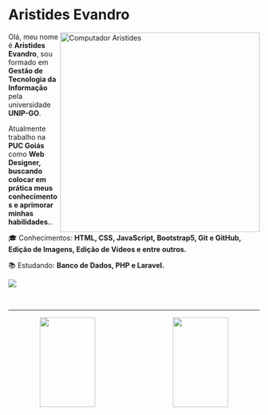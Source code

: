 # Aristides Evandro

<img src="https://raw.githubusercontent.com/MicaelliMedeiros/micaellimedeiros/master/image/computer-illustration.png" min-width="400px" max-width="400px" width="400px" align="right" alt="Computador Aristides">

<p align="left">
   Olá, meu nome é <strong>Aristides Evandro</strong>, sou formado em <strong>Gestão de Tecnologia da Informação</strong> pela universidade <strong>UNIP-GO</strong>.
</p>

<p align="left">
   Atualmente trabalho na <strong>PUC Goiás</strong> como <strong>Web Designer, buscando colocar em prática meus conhecimentos e aprimorar minhas habilidades.</strong>.
</p>

<p align="left">
   🎓 Conhecimentos: <strong>HTML, CSS, JavaScript, Bootstrap5, Git e GitHub, Edição de Imagens, Edição de Vídeos e entre outros.</strong>
</p>

<p align="left">
   📚 Estudando: <strong>Banco de Dados, PHP e Laravel.</strong>
</p>

<p align="left">
  <a href="https://www.linkedin.com/in/aristides-evandro/" alt="Linkedin">
  <img src="https://img.shields.io/badge/-Linkedin-0e76a8?style=for-the-badge&logo=Linkedin&logoColor=white&link=https://www.linkedin.com/in/iuricode" /></a>
</p>

<br/>
<hr width="100%"/>

<div align="center">
  <a href="https://github.com/AristidesEvan">
  <img align="left" height="180em" width="47%" src="https://github-readme-stats.vercel.app/api?username=AristidesEvan&show_icons=true&theme=dracula&include_all_commits=true&count_private=true"/>
  <img align="right" height="180em" width="47%" src="https://github-readme-stats.vercel.app/api/top-langs/?username=AristidesEvan&layout=compact&langs_count=7&theme=dracula"/>
</div>
